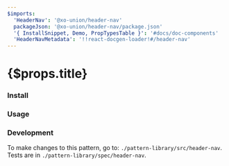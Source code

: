 ```yaml
---
$imports:
  'HeaderNav': '@xo-union/header-nav'
  packageJson: '@xo-union/header-nav/package.json'
  '{ InstallSnippet, Demo, PropTypesTable }': '#docs/doc-components'
  'HeaderNavMetadata': '!!react-docgen-loader!#/header-nav'
---
```


<h1>{$props.title}</h1>

### Install

<InstallSnippet packageJson={packageJson} />

### Usage

<Demo>
  <HeaderNav />
</Demo>

<PropTypesTable metadata={HeaderNavMetadata.props} />

### Development

To make changes to this pattern, go to: `./pattern-library/src/header-nav`.
Tests are in `./pattern-library/spec/header-nav`.
